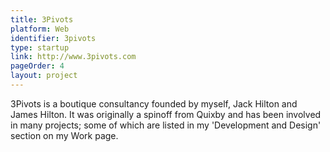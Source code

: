 ```yaml
---
title: 3Pivots
platform: Web
identifier: 3pivots
type: startup
link: http://www.3pivots.com
pageOrder: 4
layout: project
---
```


3Pivots is a boutique consultancy founded by myself, Jack Hilton and James Hilton. It was originally a spinoff from Quixby and has been involved in many projects; some of which are listed in my 'Development and Design' section on my Work page.
